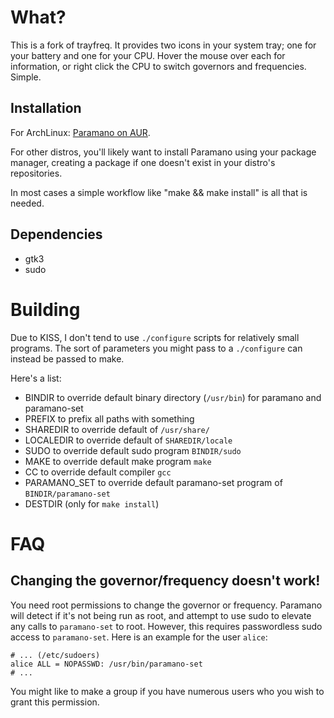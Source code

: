 What?
=====
This is a fork of trayfreq. It provides two icons in your system tray; one for your battery and one for your CPU.
Hover the mouse over each for information, or right click the CPU to switch governors and frequencies.
Simple.


Installation
------------
For ArchLinux: [Paramano on AUR](https://aur.archlinux.org/packages/paramano/).

For other distros, you'll likely want to install Paramano using your package manager, creating a package if one doesn't exist in your distro's repositories.

In most cases a simple workflow like "make && make install" is all that is needed.


Dependencies
------------

* gtk3
* sudo


Building
========
Due to KISS, I don't tend to use `./configure` scripts for relatively small programs.
The sort of parameters you might pass to a `./configure` can instead be passed to make.

Here's a list:

* BINDIR to override default binary directory (`/usr/bin`) for paramano and paramano-set
* PREFIX to prefix all paths with something
* SHAREDIR to override default of `/usr/share/`
* LOCALEDIR to override default of `SHAREDIR/locale`
* SUDO to override default sudo program `BINDIR/sudo`
* MAKE to override default make program `make`
* CC to override default compiler `gcc`
* PARAMANO_SET to override default paramano-set program of `BINDIR/paramano-set`
* DESTDIR (only for `make install`)


FAQ
===
Changing the governor/frequency doesn't work!
---------------------------------------------
You need root permissions to change the governor or frequency.
Paramano will detect if it's not being run as root, and attempt to use sudo to elevate any calls to `paramano-set` to root.
However, this requires passwordless sudo access to `paramano-set`.
Here is an example for the user `alice`:

    # ... (/etc/sudoers)
	alice ALL = NOPASSWD: /usr/bin/paramano-set
	# ...

You might like to make a group if you have numerous users who you wish to grant this permission.
